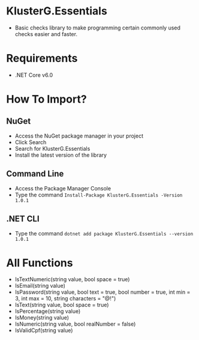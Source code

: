 # KlusterG.Essentials
* Basic checks library to make programming certain commonly used checks easier and faster.

# Requirements
* .NET Core v6.0

# How To Import?

## NuGet
* Access the NuGet package manager in your project
* Click Search
* Search for KlusterG.Essentials
* Install the latest version of the library

## Command Line
* Access the Package Manager Console
* Type the command ```Install-Package KlusterG.Essentials -Version 1.0.1```

## .NET CLI
* Type the command ```dotnet add package KlusterG.Essentials --version 1.0.1```

# All Functions

* IsTextNumeric(string value, bool space = true)
* IsEmail(string value)
* IsPassword(string value, bool text = true, bool number = true, int min = 3, int max = 10, string characters = "@!")
* IsText(string value, bool space = true)
* IsPercentage(string value)
* IsMoney(string value)
* IsNumeric(string value, bool realNumber = false)
* IsValidCpf(string value)
